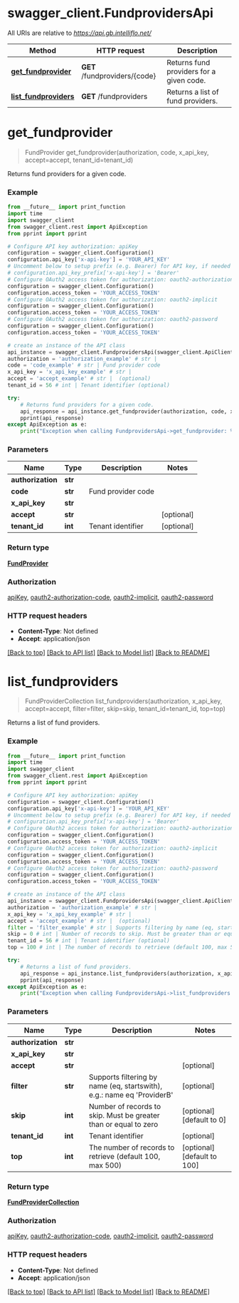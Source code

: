 # swagger_client.FundprovidersApi

All URIs are relative to *https://api.gb.intelliflo.net/*

Method | HTTP request | Description
------------- | ------------- | -------------
[**get_fundprovider**](FundprovidersApi.md#get_fundprovider) | **GET** /fundproviders/{code} | Returns fund providers for a given code. 
[**list_fundproviders**](FundprovidersApi.md#list_fundproviders) | **GET** /fundproviders | Returns a list of fund providers. 

# **get_fundprovider**
> FundProvider get_fundprovider(authorization, code, x_api_key, accept=accept, tenant_id=tenant_id)

Returns fund providers for a given code. 

### Example
```python
from __future__ import print_function
import time
import swagger_client
from swagger_client.rest import ApiException
from pprint import pprint

# Configure API key authorization: apiKey
configuration = swagger_client.Configuration()
configuration.api_key['x-api-key'] = 'YOUR_API_KEY'
# Uncomment below to setup prefix (e.g. Bearer) for API key, if needed
# configuration.api_key_prefix['x-api-key'] = 'Bearer'
# Configure OAuth2 access token for authorization: oauth2-authorization-code
configuration = swagger_client.Configuration()
configuration.access_token = 'YOUR_ACCESS_TOKEN'
# Configure OAuth2 access token for authorization: oauth2-implicit
configuration = swagger_client.Configuration()
configuration.access_token = 'YOUR_ACCESS_TOKEN'
# Configure OAuth2 access token for authorization: oauth2-password
configuration = swagger_client.Configuration()
configuration.access_token = 'YOUR_ACCESS_TOKEN'

# create an instance of the API class
api_instance = swagger_client.FundprovidersApi(swagger_client.ApiClient(configuration))
authorization = 'authorization_example' # str | 
code = 'code_example' # str | Fund provider code
x_api_key = 'x_api_key_example' # str | 
accept = 'accept_example' # str |  (optional)
tenant_id = 56 # int | Tenant identifier (optional)

try:
    # Returns fund providers for a given code. 
    api_response = api_instance.get_fundprovider(authorization, code, x_api_key, accept=accept, tenant_id=tenant_id)
    pprint(api_response)
except ApiException as e:
    print("Exception when calling FundprovidersApi->get_fundprovider: %s\n" % e)
```

### Parameters

Name | Type | Description  | Notes
------------- | ------------- | ------------- | -------------
 **authorization** | **str**|  | 
 **code** | **str**| Fund provider code | 
 **x_api_key** | **str**|  | 
 **accept** | **str**|  | [optional] 
 **tenant_id** | **int**| Tenant identifier | [optional] 

### Return type

[**FundProvider**](FundProvider.md)

### Authorization

[apiKey](../README.md#apiKey), [oauth2-authorization-code](../README.md#oauth2-authorization-code), [oauth2-implicit](../README.md#oauth2-implicit), [oauth2-password](../README.md#oauth2-password)

### HTTP request headers

 - **Content-Type**: Not defined
 - **Accept**: application/json

[[Back to top]](#) [[Back to API list]](../README.md#documentation-for-api-endpoints) [[Back to Model list]](../README.md#documentation-for-models) [[Back to README]](../README.md)

# **list_fundproviders**
> FundProviderCollection list_fundproviders(authorization, x_api_key, accept=accept, filter=filter, skip=skip, tenant_id=tenant_id, top=top)

Returns a list of fund providers. 

### Example
```python
from __future__ import print_function
import time
import swagger_client
from swagger_client.rest import ApiException
from pprint import pprint

# Configure API key authorization: apiKey
configuration = swagger_client.Configuration()
configuration.api_key['x-api-key'] = 'YOUR_API_KEY'
# Uncomment below to setup prefix (e.g. Bearer) for API key, if needed
# configuration.api_key_prefix['x-api-key'] = 'Bearer'
# Configure OAuth2 access token for authorization: oauth2-authorization-code
configuration = swagger_client.Configuration()
configuration.access_token = 'YOUR_ACCESS_TOKEN'
# Configure OAuth2 access token for authorization: oauth2-implicit
configuration = swagger_client.Configuration()
configuration.access_token = 'YOUR_ACCESS_TOKEN'
# Configure OAuth2 access token for authorization: oauth2-password
configuration = swagger_client.Configuration()
configuration.access_token = 'YOUR_ACCESS_TOKEN'

# create an instance of the API class
api_instance = swagger_client.FundprovidersApi(swagger_client.ApiClient(configuration))
authorization = 'authorization_example' # str | 
x_api_key = 'x_api_key_example' # str | 
accept = 'accept_example' # str |  (optional)
filter = 'filter_example' # str | Supports filtering by name (eq, startswith), e.g.: name eq 'ProviderB' (optional)
skip = 0 # int | Number of records to skip. Must be greater than or equal to zero (optional) (default to 0)
tenant_id = 56 # int | Tenant identifier (optional)
top = 100 # int | The number of records to retrieve (default 100, max 500) (optional) (default to 100)

try:
    # Returns a list of fund providers. 
    api_response = api_instance.list_fundproviders(authorization, x_api_key, accept=accept, filter=filter, skip=skip, tenant_id=tenant_id, top=top)
    pprint(api_response)
except ApiException as e:
    print("Exception when calling FundprovidersApi->list_fundproviders: %s\n" % e)
```

### Parameters

Name | Type | Description  | Notes
------------- | ------------- | ------------- | -------------
 **authorization** | **str**|  | 
 **x_api_key** | **str**|  | 
 **accept** | **str**|  | [optional] 
 **filter** | **str**| Supports filtering by name (eq, startswith), e.g.: name eq &#x27;ProviderB&#x27; | [optional] 
 **skip** | **int**| Number of records to skip. Must be greater than or equal to zero | [optional] [default to 0]
 **tenant_id** | **int**| Tenant identifier | [optional] 
 **top** | **int**| The number of records to retrieve (default 100, max 500) | [optional] [default to 100]

### Return type

[**FundProviderCollection**](FundProviderCollection.md)

### Authorization

[apiKey](../README.md#apiKey), [oauth2-authorization-code](../README.md#oauth2-authorization-code), [oauth2-implicit](../README.md#oauth2-implicit), [oauth2-password](../README.md#oauth2-password)

### HTTP request headers

 - **Content-Type**: Not defined
 - **Accept**: application/json

[[Back to top]](#) [[Back to API list]](../README.md#documentation-for-api-endpoints) [[Back to Model list]](../README.md#documentation-for-models) [[Back to README]](../README.md)

